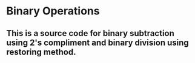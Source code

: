 # Binary Operations
## This is a source code for binary subtraction using 2's compliment and  binary division using restoring method.